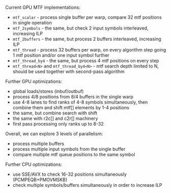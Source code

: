
Current GPU MTF implementations:
* `mtf_scalar` - process single buffer per warp, compare 32 mtf positions in single operation
* `mtf_2symbols` - the same, but check 2 input symbols interleaved, increasing ILP
* `mtf_2buffers` - the same, but process 2 buffers interleaved, increasing ILP
* `mtf_thread` - process 32 buffers per warp, on every algorithm step going 1 mtf position and/or one input symbol further
* `mtf_thread_by4` - the same, but process 4 mtf positions on every step
* `mtf_thread<N>` and `mtf_thread_by4<N>` - mtf search depth limited to N, should be used together with second-pass algorithm


Further GPU optimizations:
* global loads/stores (inbuf/outbuf)
* process 4/8 positions from 8/4 buffers in the single warp
* use 4-8 lanes to find ranks of 4-8 symbols simultaneously, then combine them and shift mtf[] elements by 1-4 positions
* the same, but combine search with shift
* the same with r2c[] and c2r[] machinery
* first pass processing only ranks up to 8-32

Overall, we can explore 3 levels of parallelism:
* process multiple buffers
* process multiple input symbols from the single buffer
* compare multiple mtf queue positions to the same symbol


Further CPU optimizations:
* use SSE/AVX to check 16-32 positions simultaneously (PCMPEQB+PMOVMSKB)
* check multiple symbols/buffers simultaneously in order to increase ILP
